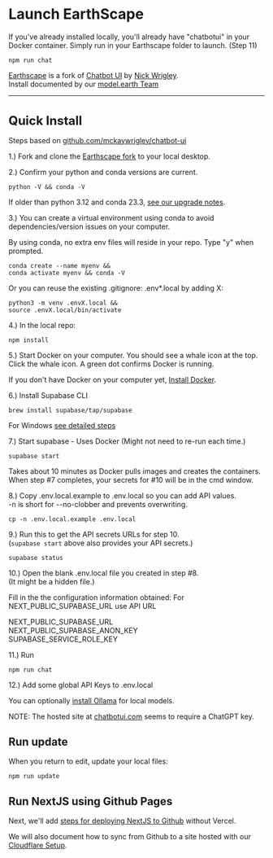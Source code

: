 # Launch EarthScape

If you've already installed locally, 
you'll already have "chatbotui" in your Docker container.
Simply run in your Earthscape folder to launch. (Step 11)

	npm run chat

[Earthscape](https://model.earth/earthscape/) is a fork of [Chatbot UI](https://github.com/mckaywrigley/chatbot-ui) by [Nick Wrigley](https://twitter.com/mckaywrigley).  
Install documented by our [model.earth Team](/projects)

---

<h1 style="font-size:24px;">Quick Install</h1>

Steps based on [github.com/mckaywrigley/chatbot-ui](https://github.com/mckaywrigley/chatbot-ui)

1.) Fork and clone the [Earthscape fork](https://github.com/modelearth/earthscape/) to your local desktop.

2.) Confirm your python and conda versions are current.

	python -V && conda -V

If older than python 3.12 and conda 23.3, [see our upgrade notes](https://model.earth/io/coders/python/).

3.) You can create a virtual environment using conda to avoid dependencies/version issues on your computer.

By using conda, no extra env files will reside in your repo. Type "y" when prompted.

	conda create --name myenv &&
	conda activate myenv && conda -V

Or you can reuse the existing .gitignore: .env\*.local by adding X:

	python3 -m venv .envX.local &&
	source .envX.local/bin/activate

4.) In the local repo:

	npm install

5.) Start Docker on your computer. You should see a whale icon at the top.  
Click the whale icon. A green dot confirms Docker is running.

If you don't have Docker on your computer yet, [Install Docker](https://docs.docker.com/get-docker/).

<!--
After docker factory reinstall, this example is provided:

docker run -d -p 80:80 docker/getting-started
-->

<!--
This was not in the chatbot-ui setup steps:
It was an idea suggested by team, but reinstalling Docker fixed issue. Also did a docker factory reset first.

	docker pull supabase/postgres
-->

6.) Install Supabase CLI

	brew install supabase/tap/supabase

For Windows [see detailed steps](../)

<!--
Start postgres

	brew services start postgresql@14
-->
7.) Start supabase - Uses Docker (Might not need to re-run each time.)

	supabase start

Takes about 10 minutes as Docker pulls images and creates the containers.  
When step #7 completes, your secrets for #10 will be in the cmd window.

8.) Copy .env.local.example to .env.local so you can add API values.  
-n is short for --no-clobber and prevents overwriting.

	cp -n .env.local.example .env.local

9.) Run this to get the API secrets URLs for step 10.  
(`supabase start` above also provides your API secrets.)

	supabase status

10.) Open the blank .env.local file you created in step #8.  
(It might be a hidden file.)

Fill in the the configuration information obtained:
For NEXT_PUBLIC_SUPABASE_URL use API URL

NEXT\_PUBLIC\_SUPABASE\_URL  
NEXT\_PUBLIC\_SUPABASE\_ANON\_KEY  
SUPABASE\_SERVICE\_ROLE_KEY


11.) Run

	npm run chat

12.) Add some global API Keys to .env.local

You can optionally [install Ollama](https://github.com/ollama/ollama#macos) for local models.

NOTE:
The hosted site at [chatbotui.com](https://www.chatbotui.com) seems to require a ChatGPT key.


## Run update

When you return to edit, update your local files:

	npm run update

<!-- WE ARE LOCAL, not needed
If you run a hosted instance you'll also need to run: 
TO DO: Add link on "hosted instance" to provide clarity.

	npm run db-push

conda env create -f environment.yml
-->


<!--
## Current Errors

Errors are occurring because Docker was not yet configured.
TO DO: Please add Docker setup info above.

npm run update
failed to connect to postgres: failed to connect to host=127.0.0.1 user=postgres database=postgres: dial error (dial tcp 127.0.0.1:54322: connect: connection refused)

supabase start
failed to start docker container: Error response from daemon: Mounts denied: approving /Users/helix/Library/Data/earthscape/supabase/functions: file does not exist

supabase status
Error response from daemon: No such container: supabase_db_chatbotui
-->

## Run NextJS using Github Pages

Next, we'll add [steps for deploying NextJS to Github](https://www.freecodecamp.org/news/how-to-deploy-next-js-app-to-github-pages/) without Vercel.

We will also document how to sync from Github to a site hosted with our [Cloudflare&nbsp;Setup](https://model.earth/localsite/start/cloudflare/).

<!--
## The Free Energy Principle

The free energy principle is a theoretical framework suggesting that the brain reduces surprise or uncertainty by making predictions based on internal models and updating them using sensory input. It highlights the brain's objective of aligning its internal model with the external world to enhance prediction accuracy.

#### Natural Intelligence vs Artificial Intelligence

[Verses AI - Genius Beta Signup](https://www.verses.ai/genius)
Unlike AI trained on enormous datasets to excel at pattern recognition and reconstruction, Verses AI "Genius" utilizes nature-inspired biological processes to generate agents and collaborate to exhibit the dynamic behaviors of autonomous intelligent systems. This enables Verses to manage uncertainty and risk as it strives to create safe and sustainable environments at&nbsp;scale.
-->